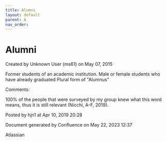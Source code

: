 ```yaml
---
title: Alumni
layout: default
parent: A
nav_order:
---
```


# Alumni

Created by  Unknown User (ms61) on May 07, 2015

Former students of an academic institution. Male or female students who have already graduated Plural form of &quot;Alumnus&quot; 

Comments:

100% of the people that were surveyed by my group knew what this word means, thus it is still relevant (Nicchi, A-F, 2019). 

Posted by hjn1 at Apr 10, 2019 20:28

Document generated by Confluence on May 22, 2023 12:37

Atlassian
